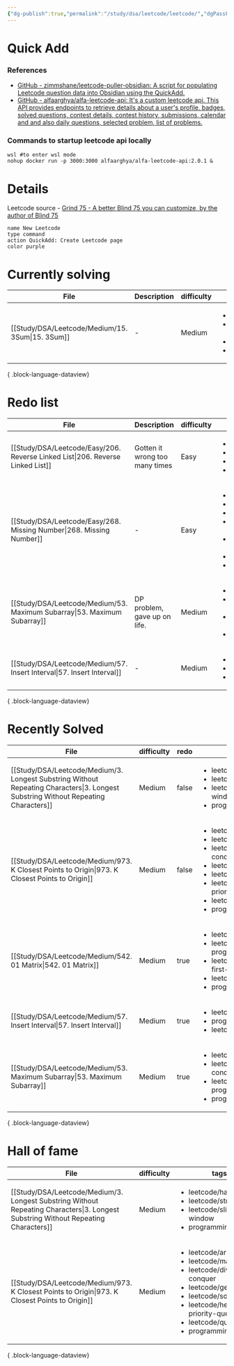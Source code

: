 ```yaml
---
{"dg-publish":true,"permalink":"/study/dsa/leetcode/leetcode/","dgPassFrontmatter":true}
---
```


# Quick Add
### References 
-  [GitHub - zimmshane/leetcode-puller-obsidian: A script for populating Leetcode question data into Obsidian using the QuickAdd.](https://github.com/zimmshane/leetcode-puller-obsidian)
- [GitHub - alfaarghya/alfa-leetcode-api: It's a custom leetcode api. This API provides endpoints to retrieve details about a user's profile, badges, solved questions, contest details, contest history, submissions, calendar and and also daily questions, selected problem, list of problems.](https://github.com/alfaarghya/alfa-leetcode-api)
### Commands to startup leetcode api locally

```shell
wsl #to enter wsl mode
nohup docker run -p 3000:3000 alfaarghya/alfa-leetcode-api:2.0.1 &
```


# Details
Leetcode source - [Grind 75 - A better Blind 75 you can customize, by the author of Blind 75](https://www.techinterviewhandbook.org/grind75/?hours=5&weeks=26)

```button
name New Leetcode
type command
action QuickAdd: Create Leetcode page
color purple
```

# Currently solving
| File                                                | Description | difficulty | tags                                                                                                                 | link                               | Date                        |
| --------------------------------------------------- | ----------- | ---------- | -------------------------------------------------------------------------------------------------------------------- | ---------------------------------- | --------------------------- |
| [[Study/DSA/Leetcode/Medium/15. 3Sum\|15. 3Sum]] | \-          | Medium     | <ul><li>leetcode/array</li><li>leetcode/two-pointers</li><li>leetcode/sorting</li><li>programming/practice</li></ul> | https://leetcode.com/problems/3sum | 9:40 AM - December 18, 2024 |

{ .block-language-dataview}

# Redo list 
| File                                                                              | Description                    | difficulty | tags                                                                                                                                                                                                      | link                                              | Date                        |
| --------------------------------------------------------------------------------- | ------------------------------ | ---------- | --------------------------------------------------------------------------------------------------------------------------------------------------------------------------------------------------------- | ------------------------------------------------- | --------------------------- |
| [[Study/DSA/Leetcode/Easy/206. Reverse Linked List\|206. Reverse Linked List]] | Gotten it wrong too many times | Easy       | <ul><li>leetcode/linked-list</li><li>leetcode/recursion</li><li>programming/practice</li><li>leetcode/problem</li></ul>                                                                                   | https://leetcode.com/problems/reverse-linked-list | 7:24 AM - December 04, 2024 |
| [[Study/DSA/Leetcode/Easy/268. Missing Number\|268. Missing Number]]           | \-                             | Easy       | <ul><li>leetcode/array</li><li>leetcode/hash-table</li><li>leetcode/math</li><li>leetcode/binary-search</li><li>leetcode/bit-manipulation</li><li>leetcode/sorting</li><li>programming/practice</li></ul> | https://leetcode.com/problems/missing-number      | 8:31 PM - December 04, 2024 |
| [[Study/DSA/Leetcode/Medium/53. Maximum Subarray\|53. Maximum Subarray]]       | DP problem, gave up on life.   | Medium     | <ul><li>leetcode/array</li><li>leetcode/divide-and-conquer</li><li>leetcode/dynamic-programming</li><li>programming/practice</li></ul>                                                                    | https://leetcode.com/problems/maximum-subarray    | 8:51 PM - December 04, 2024 |
| [[Study/DSA/Leetcode/Medium/57. Insert Interval\|57. Insert Interval]]         | \-                             | Medium     | <ul><li>leetcode/array</li><li>programming/practice</li><li>leetcode/interval</li></ul>                                                                                                                   | https://leetcode.com/problems/insert-interval     | 8:03 PM - December 05, 2024 |

{ .block-language-dataview}

# Recently Solved
| File                                                                                                                                  | difficulty | redo  | tags                                                                                                                                                                                                                                         | file.ctime                  |
| ------------------------------------------------------------------------------------------------------------------------------------- | ---------- | ----- | -------------------------------------------------------------------------------------------------------------------------------------------------------------------------------------------------------------------------------------------- | --------------------------- |
| [[Study/DSA/Leetcode/Medium/3. Longest Substring Without Repeating Characters\|3. Longest Substring Without Repeating Characters]] | Medium     | false | <ul><li>leetcode/hash-table</li><li>leetcode/string</li><li>leetcode/sliding-window</li><li>programming/practice</li></ul>                                                                                                                   | 8:27 AM - December 18, 2024 |
| [[Study/DSA/Leetcode/Medium/973. K Closest Points to Origin\|973. K Closest Points to Origin]]                                     | Medium     | false | <ul><li>leetcode/array</li><li>leetcode/math</li><li>leetcode/divide-and-conquer</li><li>leetcode/geometry</li><li>leetcode/sorting</li><li>leetcode/heap-priority-queue</li><li>leetcode/quickselect</li><li>programming/practice</li></ul> | 7:31 PM - December 17, 2024 |
| [[Study/DSA/Leetcode/Medium/542. 01 Matrix\|542. 01 Matrix]]                                                                       | Medium     | true  | <ul><li>leetcode/array</li><li>leetcode/dynamic-programming</li><li>leetcode/breadth-first-search</li><li>leetcode/matrix</li><li>programming/practice</li></ul>                                                                             | 7:48 AM - December 12, 2024 |
| [[Study/DSA/Leetcode/Medium/57. Insert Interval\|57. Insert Interval]]                                                             | Medium     | true  | <ul><li>leetcode/array</li><li>programming/practice</li><li>leetcode/interval</li></ul>                                                                                                                                                      | 8:03 PM - December 05, 2024 |
| [[Study/DSA/Leetcode/Medium/53. Maximum Subarray\|53. Maximum Subarray]]                                                           | Medium     | true  | <ul><li>leetcode/array</li><li>leetcode/divide-and-conquer</li><li>leetcode/dynamic-programming</li><li>programming/practice</li></ul>                                                                                                       | 8:51 PM - December 04, 2024 |

{ .block-language-dataview}

# Hall of fame
| File                                                                                                                                  | difficulty | tags                                                                                                                                                                                                                                         | link                                                                         |
| ------------------------------------------------------------------------------------------------------------------------------------- | ---------- | -------------------------------------------------------------------------------------------------------------------------------------------------------------------------------------------------------------------------------------------- | ---------------------------------------------------------------------------- |
| [[Study/DSA/Leetcode/Medium/3. Longest Substring Without Repeating Characters\|3. Longest Substring Without Repeating Characters]] | Medium     | <ul><li>leetcode/hash-table</li><li>leetcode/string</li><li>leetcode/sliding-window</li><li>programming/practice</li></ul>                                                                                                                   | https://leetcode.com/problems/longest-substring-without-repeating-characters |
| [[Study/DSA/Leetcode/Medium/973. K Closest Points to Origin\|973. K Closest Points to Origin]]                                     | Medium     | <ul><li>leetcode/array</li><li>leetcode/math</li><li>leetcode/divide-and-conquer</li><li>leetcode/geometry</li><li>leetcode/sorting</li><li>leetcode/heap-priority-queue</li><li>leetcode/quickselect</li><li>programming/practice</li></ul> | https://leetcode.com/problems/k-closest-points-to-origin                     |

{ .block-language-dataview}
